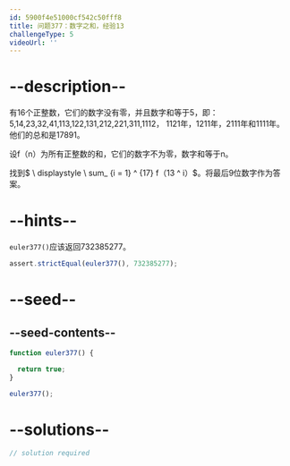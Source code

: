 ```yaml
---
id: 5900f4e51000cf542c50fff8
title: 问题377：数字之和，经验13
challengeType: 5
videoUrl: ''
---
```


# --description--

有16个正整数，它们的数字没有零，并且数字和等于5，即：5,14,23,32,41,113,122,131,212,221,311,1112， 1121年，1211年，2111年和1111年。他们的总和是17891。

设f（n）为所有正整数的和，它们的数字不为零，数字和等于n。

找到$ \\ displaystyle \\ sum\_ {i = 1} ^ {17} f（13 ^ i）$。将最后9位数字作为答案。

# --hints--

`euler377()`应该返回732385277。

```js
assert.strictEqual(euler377(), 732385277);
```

# --seed--

## --seed-contents--

```js
function euler377() {

  return true;
}

euler377();
```

# --solutions--

```js
// solution required
```
